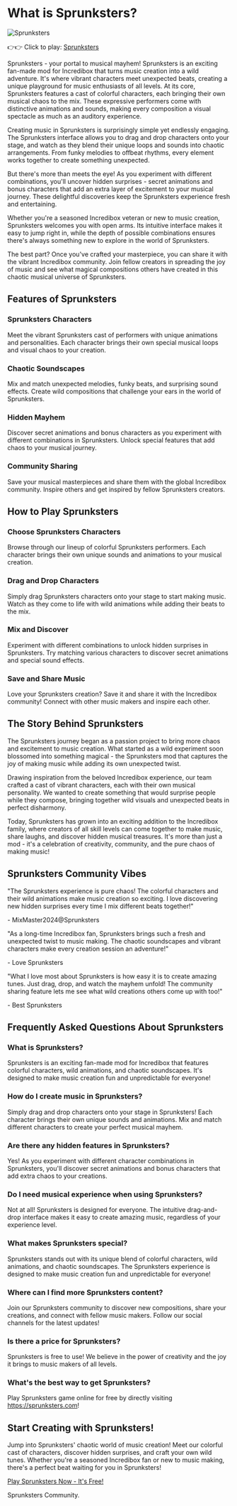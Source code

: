# What is Sprunksters?

![Sprunksters](https://sprunksters.com/sprunksters.png "Sprunksters")

👉👉 Click to play: [Sprunksters](https://sprunkiscrunkly.com/sprunki-infected/ "Sprunksters")

Sprunksters - your portal to musical mayhem! Sprunksters is an exciting fan-made mod for Incredibox that turns music creation into a wild adventure. It's where vibrant characters meet unexpected beats, creating a unique playground for music enthusiasts of all levels. At its core, Sprunksters features a cast of colorful characters, each bringing their own musical chaos to the mix. These expressive performers come with distinctive animations and sounds, making every composition a visual spectacle as much as an auditory experience.

Creating music in Sprunksters is surprisingly simple yet endlessly engaging. The Sprunksters interface allows you to drag and drop characters onto your stage, and watch as they blend their unique loops and sounds into chaotic arrangements. From funky melodies to offbeat rhythms, every element works together to create something unexpected.

But there's more than meets the eye! As you experiment with different combinations, you'll uncover hidden surprises - secret animations and bonus characters that add an extra layer of excitement to your musical journey. These delightful discoveries keep the Sprunksters experience fresh and entertaining.

Whether you're a seasoned Incredibox veteran or new to music creation, Sprunksters welcomes you with open arms. Its intuitive interface makes it easy to jump right in, while the depth of possible combinations ensures there's always something new to explore in the world of Sprunksters.

The best part? Once you've crafted your masterpiece, you can share it with the vibrant Incredibox community. Join fellow creators in spreading the joy of music and see what magical compositions others have created in this chaotic musical universe of Sprunksters.

## Features of Sprunksters

### Sprunksters Characters

Meet the vibrant Sprunksters cast of performers with unique animations and personalities. Each character brings their own special musical loops and visual chaos to your creation.

### Chaotic Soundscapes

Mix and match unexpected melodies, funky beats, and surprising sound effects. Create wild compositions that challenge your ears in the world of Sprunksters.

### Hidden Mayhem

Discover secret animations and bonus characters as you experiment with different combinations in Sprunksters. Unlock special features that add chaos to your musical journey.

### Community Sharing

Save your musical masterpieces and share them with the global Incredibox community. Inspire others and get inspired by fellow Sprunksters creators.

## How to Play Sprunksters

### Choose Sprunksters Characters

Browse through our lineup of colorful Sprunksters performers. Each character brings their own unique sounds and animations to your musical creation.

### Drag and Drop Characters

Simply drag Sprunksters characters onto your stage to start making music. Watch as they come to life with wild animations while adding their beats to the mix.

### Mix and Discover

Experiment with different combinations to unlock hidden surprises in Sprunksters. Try matching various characters to discover secret animations and special sound effects.

### Save and Share Music

Love your Sprunksters creation? Save it and share it with the Incredibox community! Connect with other music makers and inspire each other.

## The Story Behind Sprunksters

The Sprunksters journey began as a passion project to bring more chaos and excitement to music creation. What started as a wild experiment soon blossomed into something magical - the Sprunksters mod that captures the joy of making music while adding its own unexpected twist.

Drawing inspiration from the beloved Incredibox experience, our team crafted a cast of vibrant characters, each with their own musical personality. We wanted to create something that would surprise people while they compose, bringing together wild visuals and unexpected beats in perfect disharmony.

Today, Sprunksters has grown into an exciting addition to the Incredibox family, where creators of all skill levels can come together to make music, share laughs, and discover hidden musical treasures. It's more than just a mod - it's a celebration of creativity, community, and the pure chaos of making music!

## Sprunksters Community Vibes

"The Sprunksters experience is pure chaos! The colorful characters and their wild animations make music creation so exciting. I love discovering new hidden surprises every time I mix different beats together!"

\- MixMaster2024@Sprunksters

"As a long-time Incredibox fan, Sprunksters brings such a fresh and unexpected twist to music making. The chaotic soundscapes and vibrant characters make every creation session an adventure!"

\- Love Sprunksters

"What I love most about Sprunksters is how easy it is to create amazing tunes. Just drag, drop, and watch the mayhem unfold! The community sharing feature lets me see what wild creations others come up with too!"

\- Best Sprunksters

## Frequently Asked Questions About Sprunksters

### What is Sprunksters?

Sprunksters is an exciting fan-made mod for Incredibox that features colorful characters, wild animations, and chaotic soundscapes. It's designed to make music creation fun and unpredictable for everyone!

### How do I create music in Sprunksters?

Simply drag and drop characters onto your stage in Sprunksters! Each character brings their own unique sounds and animations. Mix and match different characters to create your perfect musical mayhem.

### Are there any hidden features in Sprunksters?

Yes! As you experiment with different character combinations in Sprunksters, you'll discover secret animations and bonus characters that add extra chaos to your creations.

### Do I need musical experience when using Sprunksters?

Not at all! Sprunksters is designed for everyone. The intuitive drag-and-drop interface makes it easy to create amazing music, regardless of your experience level.

### What makes Sprunksters special?

Sprunksters stands out with its unique blend of colorful characters, wild animations, and chaotic soundscapes. The Sprunksters experience is designed to make music creation fun and unpredictable for everyone!

### Where can I find more Sprunksters content?

Join our Sprunksters community to discover new compositions, share your creations, and connect with fellow music makers. Follow our social channels for the latest updates!

### Is there a price for Sprunksters?

Sprunksters is free to use! We believe in the power of creativity and the joy it brings to music makers of all levels.

### What's the best way to get Sprunksters?

Play Sprunksters game online for free by directly visiting https://sprunksters.com!

## Start Creating with Sprunksters!

Jump into Sprunksters' chaotic world of music creation! Meet our colorful cast of characters, discover hidden surprises, and craft your own wild tunes. Whether you're a seasoned Incredibox fan or new to music making, there's a perfect beat waiting for you in Sprunksters!

[Play Sprunksters Now - It's Free!](https://sprunksters.com/)

Sprunksters Community.
